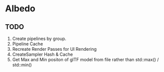 # Albedo
 
## TODO
1. Create pipelines by group.
2. Pipeline Cache
3. Recreate Render Passes for UI Rendering
4. CreateSampler Hash & Cache
5. Get Max and Min positon of glTF model from file rather than std::max() / std::min()